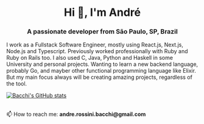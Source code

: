 <h1 align="center">Hi 👋, I'm André</h1>
<h3 align="center">A passionate developer from São Paulo, SP, Brazil</h3>

I work as a Fullstack Software Engineer, mostly using React.js, Next.js, Node.js and Typescript. Previously worked professionally with Ruby and Ruby on Rails too. I also used C, Java, Python and Haskell in some University and personal projects. Wanting to learn a new backend language, probably Go, and mayber other functional programming language like Elixir. But my main focus always will be creating amazing projects, regardless of the tool.

[![Bacchi's GitHub stats](https://github-readme-stats.vercel.app/api?username=abacchi00)](https://github.com/abacchi)

<br/>
📫 How to reach me: <strong>andre.rossini.bacchi@gmail.com</strong>
<br/>
